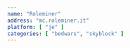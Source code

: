 ```yaml
---
name: "Roleminer"
address: "mc.roleminer.it"
platform: [ "je" ]
categories: [ "bedwars", "skyblock" ]
---
```

